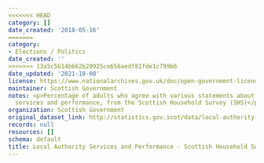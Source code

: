 ```yaml
---
<<<<<<< HEAD
category: []
date_created: '2018-05-16'
=======
category:
- Elections / Politics
date_created: ''
>>>>>>> 13a5c5614b662b20925ce656aedf81fde1c799b6
date_updated: '2021-10-08'
license: https://www.nationalarchives.gov.uk/doc/open-government-licence/version/3/
maintainer: Scottish Government
notes: <p>Percentage of adults who agree with various statements about local authority
  services and performance, from the Scottish Household Survey (SHS)</p>
organization: Scottish Government
original_dataset_link: http://statistics.gov.scot/data/local-authority-services-and-performance---shs
records: null
resources: []
schema: default
title: Local Authority Services and Performance - Scottish Household Survey
---
```


